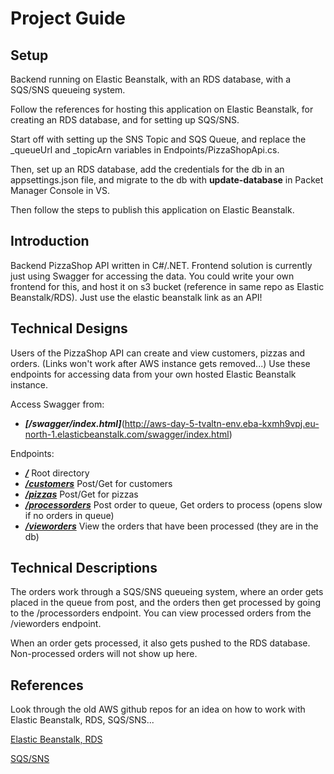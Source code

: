 # Project Guide

## Setup
Backend running on Elastic Beanstalk, with an RDS database, with a SQS/SNS queueing system.

Follow the references for hosting this application on Elastic Beanstalk, for creating an RDS database,
and for setting up SQS/SNS.

Start off with setting up the SNS Topic and SQS Queue, and replace the _queueUrl and _topicArn variables
in Endpoints/PizzaShopApi.cs.

Then, set up an RDS database, add the credentials for the db in an appsettings.json file, 
and migrate to the db with **update-database** in Packet Manager Console in VS.

Then follow the steps to publish this application on Elastic Beanstalk.

## Introduction
Backend PizzaShop API written in C#/.NET. Frontend solution is currently just using Swagger for
accessing the data. You could write your own frontend for this, and host it on s3 bucket
(reference in same repo as Elastic Beanstalk/RDS). Just use the elastic beanstalk link as an API!

## Technical Designs
Users of the PizzaShop API can create and view customers, pizzas and orders. (Links won't work
after AWS instance gets removed...) Use these endpoints for accessing data from your own hosted Elastic Beanstalk instance.

Access Swagger from:

+ ***[/swagger/index.html]***(http://aws-day-5-tvaltn-env.eba-kxmh9vpj.eu-north-1.elasticbeanstalk.com/swagger/index.html)

Endpoints:

+ ***[/](http://aws-day-5-tvaltn-api-env.eba-js3ghmsk.eu-north-1.elasticbeanstalk.com/)*** Root directory
+ ***[/customers](http://aws-day-5-tvaltn-api-env.eba-js3ghmsk.eu-north-1.elasticbeanstalk.com/customers)*** Post/Get for customers
+ ***[/pizzas](http://aws-day-5-tvaltn-api-env.eba-js3ghmsk.eu-north-1.elasticbeanstalk.com/pizzas)*** Post/Get for pizzas
+ ***[/processorders](http://aws-day-5-tvaltn-api-env.eba-js3ghmsk.eu-north-1.elasticbeanstalk.com/processorders)*** Post order to queue, Get orders to process (opens slow if no orders in queue)
+ ***[/vieworders](http://aws-day-5-tvaltn-api-env.eba-js3ghmsk.eu-north-1.elasticbeanstalk.com/vieworders)*** View the orders that have been processed (they are in the db)

## Technical Descriptions
The orders work through a SQS/SNS queueing system, where an order gets placed in the queue from post, and the orders
then get processed by going to the /processorders endpoint. You can view processed orders from the /vieworders endpoint.

When an order gets processed, it also gets pushed to the RDS database. Non-processed orders will not show up here.

## References
Look through the old AWS github repos for an idea on how to work with Elastic Beanstalk, RDS, SQS/SNS...

[Elastic Beanstalk, RDS](https://github.com/boolean-uk/csharp-cloud-aws-day-1)

[SQS/SNS](https://github.com/boolean-uk/csharp-cloud-aws-day-4)
